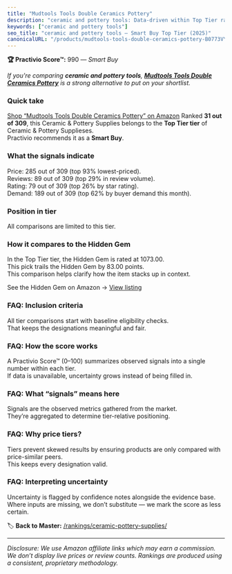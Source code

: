 ```yaml
---
title: "Mudtools Tools Double Ceramics Pottery"
description: "ceramic and pottery tools: Data-driven within Top Tier ranking using the Practivio Score™. Positioned by quality, value, demand, findability, momentum."
keywords: ["ceramic and pottery tools"]
seo_title: "ceramic and pottery tools — Smart Buy Top Tier (2025)"
canonicalURL: "/products/mudtools-tools-double-ceramics-pottery-B0773VY49M/"
---
```


**🏆 Practivio Score™:** 990 — _Smart Buy_


*If you're comparing **ceramic and pottery tools**, **[Mudtools Tools Double Ceramics Pottery](https://www.amazon.com/dp/B0773VY49M?tag=practivio-20)** is a strong alternative to put on your shortlist.*
### Quick take
[Shop “Mudtools Tools Double Ceramics Pottery” on Amazon](https://www.amazon.com/dp/B0773VY49M?tag=practivio-20)
Ranked **31 out of 309**, this Ceramic & Pottery Supplies belongs to the **Top Tier tier** of Ceramic & Pottery Supplieses.  
Practivio recommends it as a **Smart Buy**.

### What the signals indicate
Price: 285 out of 309 (top 93% lowest-priced).  
Reviews: 89 out of 309 (top 29% in review volume).  
Rating: 79 out of 309 (top 26% by star rating).  
Demand: 189 out of 309 (top 62% by buyer demand this month).

### Position in tier
All comparisons are limited to this tier.

### How it compares to the Hidden Gem
In the Top Tier tier, the Hidden Gem is rated at 1073.00.  
This pick trails the Hidden Gem by 83.00 points.  
This comparison helps clarify how the item stacks up in context.  

See the Hidden Gem on Amazon → [View listing](https://www.amazon.com/dp/B06XG9XHCG?tag=practivio-20)

### FAQ: Inclusion criteria
All tier comparisons start with baseline eligibility checks.  
That keeps the designations meaningful and fair.

### FAQ: How the score works
A Practivio Score™ (0–100) summarizes observed signals into a single number within each tier.  
If data is unavailable, uncertainty grows instead of being filled in.

### FAQ: What “signals” means here
Signals are the observed metrics gathered from the market.  
They’re aggregated to determine tier-relative positioning.

### FAQ: Why price tiers?
Tiers prevent skewed results by ensuring products are only compared with price-similar peers.  
This keeps every designation valid.

### FAQ: Interpreting uncertainty
Uncertainty is flagged by confidence notes alongside the evidence base.  
Where inputs are missing, we don’t substitute — we mark the score as less certain.


🏷️ **Back to Master:** [/rankings/ceramic-pottery-supplies/](/rankings/ceramic-pottery-supplies/)

---
_Disclosure: We use Amazon affiliate links which may earn a commission. We don’t display live prices or review counts. Rankings are produced using a consistent, proprietary methodology._

